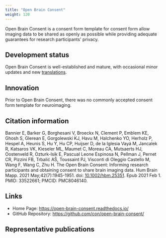 ```yaml
---
title: "Open Brain Consent"
weight: 120
---
```


Open Brain Consent is a consent form template for consent form allow imaging data to be shared as openly as possible while providing adequate guarantees for research participants' privacy.

## Development status

Open Brain Consent is well-established and mature, with occasional minor updates and new [translations](https://open-brain-consent.readthedocs.io/en/stable/gdpr/ultimate_gdpr.html#translations).

## Innovation

Prior to Open Brain Consent, there was no commonly accepted consent form template for neuroimaging.

## Citation information

Bannier E, Barker G, Borghesani V, Broeckx N, Clement P, Emblem KE, Ghosh S, Glerean E, Gorgolewski KJ, Havu M, Halchenko YO, Herholz P, Hespel A, Heunis S, Hu Y, Hu CP, Huijser D, de la Iglesia Vayá M, Jancalek R, Katsaros VK, Kieseler ML, Maumet C, Moreau CA, Mutsaerts HJ, Oostenveld R, Ozturk-Isik E, Pascual Leone Espinosa N, Pellman J, Pernet CR, Pizzini FB, Trbalić AŠ, Toussaint PJ, Visconti di Oleggio Castello M, Wang F, Wang C, Zhu H. The Open Brain Consent: Informing research participants and obtaining consent to share brain imaging data. Hum Brain Mapp. 2021 May;42(7):1945-1951. doi: [10.1002/hbm.25351](https://doi.org/10.1002/hbm.25351). Epub 2021 Feb 1. PMID: 33522661; PMCID: PMC8046140. <!-- codespell:ignore Mapp --> 

## Links

- Home Page: https://open-brain-consent.readthedocs.io/
- GitHub Repository: https://github.com/con/open-brain-consent/

## Representative publications
